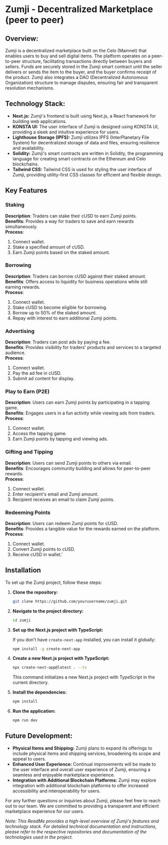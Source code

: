 # Zumji - Decentralized Marketplace (peer to peer)

## Overview:

Zumji is a decentralized marketplace built on the Celo  (Mainnet) that enables users to buy and sell digital items. The platform operates on a peer-to-peer structure, facilitating transactions directly between buyers and sellers. Funds are securely stored in the Zumji smart contract until the seller delivers or sends the item to the buyer, and the buyer confirms receipt of the product. Zumji also integrates a DAO (Decentralized Autonomous Organization) structure to manage disputes, ensuring fair and transparent resolution mechanisms.

## Technology Stack:

- **Next.js:** Zumji's frontend is built using Next.js, a React framework for building web applications.
- **KONSTA UI:** The user interface of Zumji is designed using KONSTA UI, providing a sleek and intuitive experience for users.
- **Lighthouse Storage (IPFS):** Zumji utilizes IPFS (InterPlanetary File System) for decentralized storage of data and files, ensuring resilience and availability.
- **Solidity:** Zumji's smart contracts are written in Solidity, the programming language for creating smart contracts on the Ethereum and Celo blockchains.
- **Tailwind CSS:** Tailwind CSS is used for styling the user interface of Zumji, providing utility-first CSS classes for efficient and flexible design.
  
## Key Features

### Staking

**Description**: Traders can stake their cUSD to earn Zumji points.  
**Benefits**: Provides a way for traders to save and earn rewards simultaneously.  
**Process**:
1. Connect wallet.
2. Stake a specified amount of cUSD.
3. Earn Zumji points based on the staked amount.

### Borrowing

**Description**: Traders can borrow cUSD against their staked amount.  
**Benefits**: Offers access to liquidity for business operations while still earning rewards.  
**Process**:
1. Connect wallet.
2. Stake cUSD to become eligible for borrowing.
3. Borrow up to 50% of the staked amount.
4. Repay with interest to earn additional Zumji points.

### Advertising

**Description**: Traders can post ads by paying a fee.  
**Benefits**: Provides visibility for traders' products and services to a targeted audience.  
**Process**:
1. Connect wallet.
2. Pay the ad fee in cUSD.
3. Submit ad content for display.

### Play to Earn (P2E)

**Description**: Users can earn Zumji points by participating in a tapping game.  
**Benefits**: Engages users in a fun activity while viewing ads from traders.  
**Process**:
1. Connect wallet.
2. Access the tapping game.
3. Earn Zumji points by tapping and viewing ads.

### Gifting and Tipping

**Description**: Users can send Zumji points to others via email.  
**Benefits**: Encourages community building and allows for peer-to-peer rewards.  
**Process**:
1. Connect wallet.
2. Enter recipient's email and Zumji amount.
3. Recipient receives an email to claim Zumji points.

### Redeeming Points

**Description**: Users can redeem Zumji points for cUSD.  
**Benefits**: Provides a tangible value for the rewards earned on the platform.  
**Process**:
1. Connect wallet.
2. Convert Zumji points to cUSD.
3. Receive cUSD in wallet.'



## Installation

To set up the Zumji project, follow these steps:

1. **Clone the repository:**

    ```bash
    git clone https://github.com/yourusername/zumji.git
    ```

2. **Navigate to the project directory:**

    ```bash
    cd zumji
    ```

3. **Set up the Next.js project with TypeScript:**

    If you don't have `create-next-app` installed, you can install it globally:

    ```bash
    npm install -g create-next-app
    ```

4. **Create a new Next.js project with TypeScript:**

    ```bash
    npx create-next-app@latest . --ts
    ```

    This command initializes a new Next.js project with TypeScript in the current directory.

5. **Install the dependencies:**

    ```bash
    npm install
    ```

6. **Run the application:**

    ```bash
    npm run dev
    ```

## Future Development:

- **Physical Items and Shipping:** Zumji plans to expand its offerings to include physical items and shipping services, broadening its scope and appeal to users.
- **Enhanced User Experience:** Continual improvements will be made to the user interface and overall user experience of Zumji, ensuring a seamless and enjoyable marketplace experience.
- **Integration with Additional Blockchain Platforms:** Zumji may explore integration with additional blockchain platforms to offer increased accessibility and interoperability for users.

For any further questions or inquiries about Zumji, please feel free to reach out to our team. We are committed to providing a transparent and efficient marketplace experience for our users.

*Note: This ReadMe provides a high-level overview of Zumji's features and technology stack. For detailed technical documentation and instructions, please refer to the respective repositories and documentation of the technologies used in the project.*



